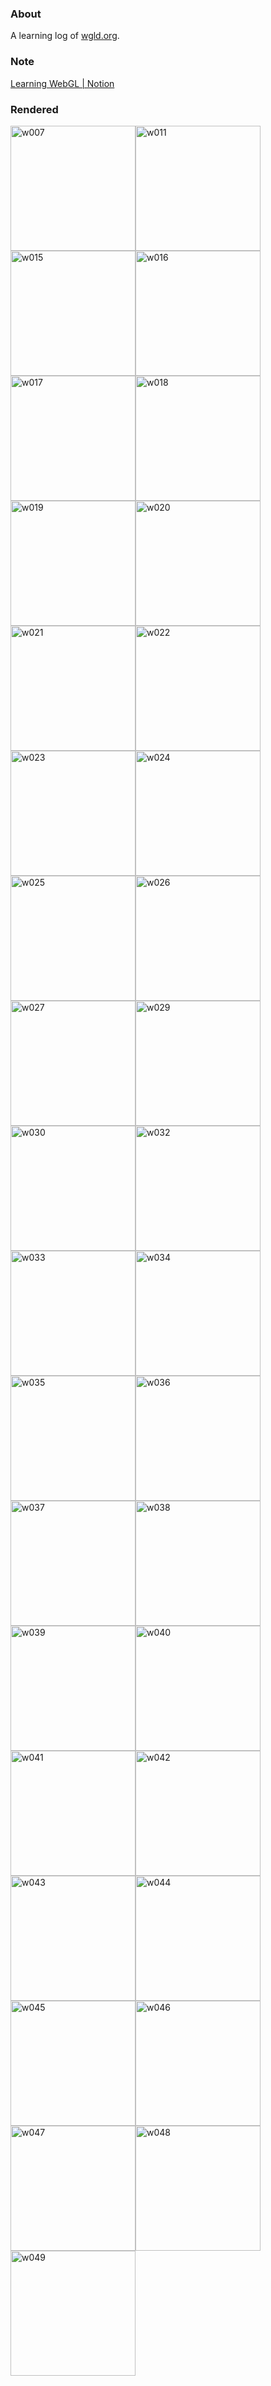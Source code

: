 ### About
A learning log of [wgld.org](https://wgld.org/).

### Note
[Learning WebGL | Notion](https://www.notion.so/Learning-WebGL-76235c36fd154a1aac7360f00f5c67c5)

### Rendered
<!--rendered-->
<a href="https://amamagi.github.io/wgld-samples/w007"><img src="w007/thumb.png" alt="w007" width="200"/></a><a href="https://amamagi.github.io/wgld-samples/w011"><img src="w011/thumb.png" alt="w011" width="200"/></a><a href="https://amamagi.github.io/wgld-samples/w015"><img src="w015/thumb.png" alt="w015" width="200"/></a><a href="https://amamagi.github.io/wgld-samples/w016"><img src="w016/thumb.png" alt="w016" width="200"/></a><a href="https://amamagi.github.io/wgld-samples/w017"><img src="w017/thumb.png" alt="w017" width="200"/></a><a href="https://amamagi.github.io/wgld-samples/w018"><img src="w018/thumb.png" alt="w018" width="200"/></a><a href="https://amamagi.github.io/wgld-samples/w019"><img src="w019/thumb.png" alt="w019" width="200"/></a><a href="https://amamagi.github.io/wgld-samples/w020"><img src="w020/thumb.png" alt="w020" width="200"/></a><a href="https://amamagi.github.io/wgld-samples/w021"><img src="w021/thumb.png" alt="w021" width="200"/></a><a href="https://amamagi.github.io/wgld-samples/w022"><img src="w022/thumb.png" alt="w022" width="200"/></a><a href="https://amamagi.github.io/wgld-samples/w023"><img src="w023/thumb.png" alt="w023" width="200"/></a><a href="https://amamagi.github.io/wgld-samples/w024"><img src="w024/thumb.png" alt="w024" width="200"/></a><a href="https://amamagi.github.io/wgld-samples/w025"><img src="w025/thumb.png" alt="w025" width="200"/></a><a href="https://amamagi.github.io/wgld-samples/w026"><img src="w026/thumb.png" alt="w026" width="200"/></a><a href="https://amamagi.github.io/wgld-samples/w027"><img src="w027/thumb.png" alt="w027" width="200"/></a><a href="https://amamagi.github.io/wgld-samples/w029"><img src="w029/thumb.png" alt="w029" width="200"/></a><a href="https://amamagi.github.io/wgld-samples/w030"><img src="w030/thumb.png" alt="w030" width="200"/></a><a href="https://amamagi.github.io/wgld-samples/w032"><img src="w032/thumb.png" alt="w032" width="200"/></a><a href="https://amamagi.github.io/wgld-samples/w033"><img src="w033/thumb.png" alt="w033" width="200"/></a><a href="https://amamagi.github.io/wgld-samples/w034"><img src="w034/thumb.png" alt="w034" width="200"/></a><a href="https://amamagi.github.io/wgld-samples/w035"><img src="w035/thumb.png" alt="w035" width="200"/></a><a href="https://amamagi.github.io/wgld-samples/w036"><img src="w036/thumb.png" alt="w036" width="200"/></a><a href="https://amamagi.github.io/wgld-samples/w037"><img src="w037/thumb.png" alt="w037" width="200"/></a><a href="https://amamagi.github.io/wgld-samples/w038"><img src="w038/thumb.png" alt="w038" width="200"/></a><a href="https://amamagi.github.io/wgld-samples/w039"><img src="w039/thumb.png" alt="w039" width="200"/></a><a href="https://amamagi.github.io/wgld-samples/w040"><img src="w040/thumb.png" alt="w040" width="200"/></a><a href="https://amamagi.github.io/wgld-samples/w041"><img src="w041/thumb.png" alt="w041" width="200"/></a><a href="https://amamagi.github.io/wgld-samples/w042"><img src="w042/thumb.png" alt="w042" width="200"/></a><a href="https://amamagi.github.io/wgld-samples/w043"><img src="w043/thumb.png" alt="w043" width="200"/></a><a href="https://amamagi.github.io/wgld-samples/w044"><img src="w044/thumb.png" alt="w044" width="200"/></a><a href="https://amamagi.github.io/wgld-samples/w045"><img src="w045/thumb.png" alt="w045" width="200"/></a><a href="https://amamagi.github.io/wgld-samples/w046"><img src="w046/thumb.png" alt="w046" width="200"/></a><a href="https://amamagi.github.io/wgld-samples/w047"><img src="w047/thumb.png" alt="w047" width="200"/></a><a href="https://amamagi.github.io/wgld-samples/w048"><img src="w048/thumb.png" alt="w048" width="200"/></a><a href="https://amamagi.github.io/wgld-samples/w049"><img src="w049/thumb.png" alt="w049" width="200"/></a>
<!--rendered-->